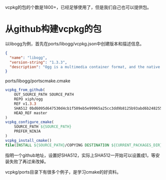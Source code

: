 vcpkg的包的个数是1800+，已经足够使用了，但是我们自己也可以提供包。  

# 从github构建vcpkg的包
以libogg为例，首先在ports/libogg/vcpkg.json中创建版本和描述信息。
```json
{
  "name": "libogg",
  "version-string": "1.3.3",
  "description": "Ogg is a multimedia container format, and the native file and stream format for the Xiph.org multimedia codecs."
}
```
ports/libogg/portscmake.cmake
```cmake
vcpkg_from_github(
    OUT_SOURCE_PATH SOURCE_PATH
    REPO xiph/ogg
    REF v1.3.3
    SHA512 0bd6095d647530d4cb1f509eb5e99965a25cc3dd9b8125b93abd6b248255c890cf20710154bdec40568478eb5c4cde724abfb2eff1f3a04e63acef0fbbc9799b
    HEAD_REF master
)
vcpkg_configure_cmake(
    SOURCE_PATH ${SOURCE_PATH}
    PREFER_NINJA
)
vcpkg_install_cmake()
file(INSTALL ${SOURCE_PATH}/COPYING DESTINATION ${CURRENT_PACKAGES_DIR}/share/libogg RENAME copyright)
```
指明一个github地址，设置好SHA512，实际上SHA512一开始可以设置成1，等安装失败了再过来改掉。  

vcpkg/ports目录下有很多个例子，是学习cmake的好资料。  
